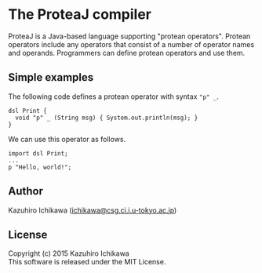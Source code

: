 The ProteaJ compiler
====

ProteaJ is a Java-based language supporting "protean operators".
Protean operators include any operators that consist of a number of operator names and operands. 
Programmers can define protean operators and use them.

Simple examples
----

The following code defines a protean operator with syntax `"p" _`.

    dsl Print {
      void "p" _ (String msg) { System.out.println(msg); }
    }

We can use this operator as follows.

    import dsl Print;
    ...
    p "Hello, world!";


Author
----
Kazuhiro Ichikawa (ichikawa@csg.ci.i.u-tokyo.ac.jp)

License
----
Copyright (c) 2015 Kazuhiro Ichikawa  
This software is released under the MIT License.
